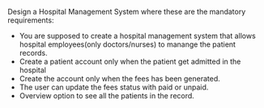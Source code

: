 Design a Hospital Management System where these are the mandatory 
requirements:
 - You are supposed to create a hospital management system that allows hospital employees(only doctors/nurses) to manange the patient records.
 - Create a patient account only when the patient get admitted in the hospital
 - Create the account only when the fees has been generated.
 - The user can update the fees status with paid or unpaid.
 - Overview option to see all the patients in the record.

